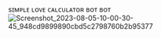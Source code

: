 sɪᴍᴘʟᴇ ʟᴏᴠᴇ ᴄᴀʟᴄᴜʟᴀᴛᴏʀ ʙᴏᴛ ʙᴏᴛ
![Screenshot_2023-08-05-10-00-30-45_948cd9899890cbd5c2798760b2b95377](https://github.com/mrHypertrix/LoveCalculator/assets/131014805/c18d0e76-dc64-4d3f-9720-45dda8ba99b7)

